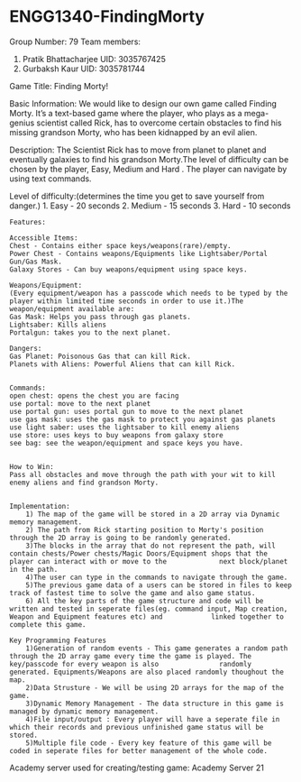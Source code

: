 # ENGG1340-FindingMorty
Group Number: 79
Team members:
1) Pratik Bhattacharjee UID: 3035767425
2) Gurbaksh Kaur        UID: 3035781744



Game Title: Finding Morty!

Basic Information:
    We would like to design our own game called Finding Morty. It’s a text-based game where the player, who plays as a mega-genius scientist called Rick, has to overcome certain obstacles to find his missing grandson Morty, who has been kidnapped by an evil alien.

Description: 
    The Scientist Rick has to move from planet to planet and eventually galaxies to find his grandson Morty.The level of difficulty can be chosen by the player, Easy, Medium and Hard . The player can navigate by using text commands. 

Level of difficulty:(determines the time you get to save yourself from danger.)
    1. Easy - 20 seconds
    2. Medium - 15 seconds
    3. Hard - 10 seconds


    Features: 
    
    Accessible Items:
    Chest - Contains either space keys/weapons(rare)/empty.
    Power Chest - Contains weapons/Equipments like Lightsaber/Portal Gun/Gas Mask.
    Galaxy Stores - Can buy weapons/equipment using space keys.
    
    Weapons/Equipment: 
    (Every equipment/weapon has a passcode which needs to be typed by the player within limited time seconds in order to use it.)The weapon/equipment available are:
    Gas Mask: Helps you pass through gas planets.
    Lightsaber: Kills aliens
    Portalgun: takes you to the next planet.

    Dangers: 
    Gas Planet: Poisonous Gas that can kill Rick.
    Planets with Aliens: Powerful Aliens that can kill Rick.
    

    Commands:
    open chest: opens the chest you are facing
    use portal: move to the next planet
    use portal gun: uses portal gun to move to the next planet
    use gas mask: uses the gas mask to protect you against gas planets
    use light saber: uses the lightsaber to kill enemy aliens
    use store: uses keys to buy weapons from galaxy store
    see bag: see the weapon/equipment and space keys you have.


    How to Win:
    Pass all obstacles and move through the path with your wit to kill enemy aliens and find grandson Morty.


    Implementation:
        1) The map of the game will be stored in a 2D array via Dynamic memory management.
        2) The path from Rick starting position to Morty's position through the 2D array is going to be randomly generated.
        3)The blocks in the array that do not represent the path, will contain chests/Power chests/Magic Doors/Equipment shops that the player can interact with or move to the             next block/planet in the path.
        4)The user can type in the commands to navigate through the game.
        5)The previous game data of a users can be stored in files to keep track of fastest time to solve the game and also game status.
        6) All the key parts of the game structure and code will be written and tested in seperate files(eg. command input, Map creation, Weapon and Equipment features etc) and            linked together to complete this game.

    Key Programming Features
        1)Generation of random events - This game generates a random path through the 2D array game every time the game is played. The key/passcode for every weapon is also               randomly generated. Equipments/Weapons are also placed randomly thoughout the map.
        2)Data Strusture - We will be using 2D arrays for the map of the game.
        3)Dynamic Memory Management - The data structure in this game is managed by dynamic memory management.
        4)File input/output : Every player will have a seperate file in which their records and previous unfinished game status will be stored.
        5)Multiple file code - Every key feature of this game will be coded in seperate files for better management of the whole code.
 
 Academy server used for creating/testing game: Academy Server 21

